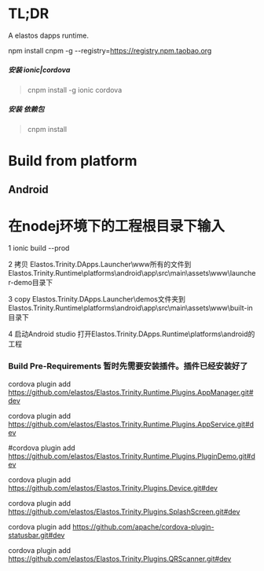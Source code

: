 # TL;DR
A elastos dapps runtime.


npm install cnpm -g --registry=https://registry.npm.taobao.org

##### 安装 ionic|cordova
> cnpm install -g ionic cordova 
##### 安装 依赖包
> cnpm install




# Build from platform

## Android
# 在nodej环境下的工程根目录下输入
1 ionic build --prod

2 拷贝 Elastos.Trinity.DApps.Launcher\www所有的文件到Elastos.Trinity.Runtime\platforms\android\app\src\main\assets\www\launcher-demo目录下

3  copy Elastos.Trinity.DApps.Launcher\demos文件夹到Elastos.Trinity.Runtime\platforms\android\app\src\main\assets\www\built-in目录下

4 启动Android studio  打开Elastos.Trinity.DApps.Runtime\platforms\android的工程



### Build Pre-Requirements  暂时先需要安装插件。插件已经安装好了

cordova plugin add https://github.com/elastos/Elastos.Trinity.Runtime.Plugins.AppManager.git#dev

cordova plugin add https://github.com/elastos/Elastos.Trinity.Runtime.Plugins.AppService.git#dev

#cordova plugin add https://github.com/elastos/Elastos.Trinity.Runtime.Plugins.PluginDemo.git#dev

cordova plugin add  https://github.com/elastos/Elastos.Trinity.Plugins.Device.git#dev

cordova plugin add https://github.com/elastos/Elastos.Trinity.Plugins.SplashScreen.git#dev

cordova plugin add https://github.com/apache/cordova-plugin-statusbar.git#dev


cordova plugin add https://github.com/elastos/Elastos.Trinity.Plugins.QRScanner.git#dev

